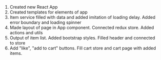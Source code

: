 1. Created new React App
2. Created templates for elements of app
3. Item service filled with data and added imitation of loading delay. Added error boundary and loading spinner
4. Made layout of page in App component. Connected redux store. Added actions and utils
5. Output of item list. Added bootstrap styles. Filled header and connected to store
6. Add "like", "add to cart" buttons. Fill cart store and cart page with added items.